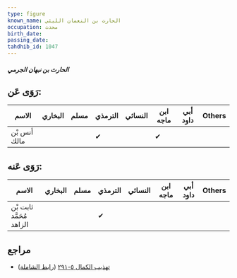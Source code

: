 ```yaml
---
type: figure
known_name: الحارث بن النعمان الليثي
occupation: محدث
birth_date:
passing_date:
tahdhib_id: 1047
---
```

##### الحارث بن نبهان الجرمي

## رَوَى عَن:
| الاسم        | البخاري | مسلم | الترمذي | النسائي | ابن ماجه | أبي داود | Others |
| ------------ | ------- | ---- | ------- | ------- | -------- | -------- | ------ |
| أنس بْن مالك |         |      | ✔       |         | ✔        |          |        |
## رَوَى عَنه:
| الاسم                    | البخاري | مسلم | الترمذي | النسائي | ابن ماجه | أبي داود | Others |
| ------------------------ | ------- | ---- | ------- | ------- | -------- | -------- | ------ |
| ثابت بْن مُحَمَّد الزاهد |         |      | ✔       |         |          |          |        |
## مراجع
- [تهذيب الكمال ٥-٢٩١](obsidian://open?vault=Tahdhib-al-Kamal&file=Figures/١٠٤٧-الحارث%20بن%20نبهان%20الجرمي) ([رابط الشاملة](https://shamela.ws/book/3722/2369))